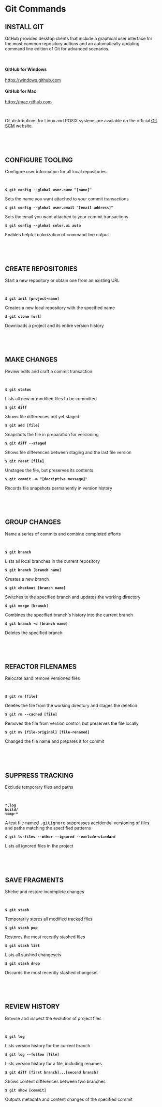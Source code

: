 # **Git Commands**

## **INSTALL GIT**

GitHub provides desktop clients that include a graphical user interface for the most common repository actions and an automatically updating command line edition of Git for advanced scenarios.

&nbsp;

#### **GitHub for Windows**
https://windows.github.com

#### **GitHub for Mac**
https://mac.github.com

&nbsp;

Git distributions for Linux and POSIX systems are available on the official [Git SCM](https://git-scm.com/) website.

&nbsp;

&nbsp;

## **CONFIGURE TOOLING**
Configure user information for all local repositories

&nbsp;

**`$ git config --global user.name "[name]"`**

Sets the name you want attached to your commit transactions

**`$ git config --global user.email "[email address]"`**

Sets the email you want attached to your commit transactions

**`$ git config --global color.ui auto`**

Enables helpful colorization of command line output

&nbsp;

&nbsp;

## **CREATE REPOSITORIES**
Start a new repository or obtain one from an existing URL

&nbsp;

**`$ git init [project-name]`**

Creates a new local repository with the specified name

**`$ git clone [url]`**

Downloads a project and its entire version history

&nbsp;

&nbsp;

## **MAKE CHANGES**
Review edits and craft a commit transaction

&nbsp;

**`$ git status`**

Lists all new or modified files to be committed

**`$ git diff`**

Shows file differences not yet staged

**`$ git add [file]`**

Snapshots the file in preparation for versioning

**`$ git diff --staged`**

Shows file differences between staging and the last file version

**`$ git reset [file]`**

Unstages the file, but preserves its contents

**`$ git commit -m "[decriptive message]"`**

Records file snapshots permanently in version history

&nbsp;

&nbsp;

## **GROUP CHANGES**
Name a series of commits and combine completed efforts

&nbsp;

**`$ git branch`**

Lists all local branches in the current repository

**`$ git branch [branch name]`**

Creates a new branch

**`$ git checkout [branch name]`**

Switches to the specified branch and updates the working directory

**`$ git merge [branch]`**

Combines the specified branch's history into the current branch

**`$ git branch -d [branch name]`**

Deletes the specified branch

&nbsp;

&nbsp;

## **REFACTOR FILENAMES**
Relocate aand remove versioned files

&nbsp;

**`$ git rm [file]`**

Deletes the file from the working directory and stages the deletion

**`$ git rm --cached [file]`**

Removes the file from version control, but preserves the file locally

**`$ git mv [file-original] [file-renamed]`**

Changed the file name and prepares it for commit

&nbsp;

&nbsp;

## **SUPPRESS TRACKING**
Exclude temporary files and paths

&nbsp;

**`*.log`** <br>
**`build/`** <br>
**`temp-*`**

A text file named <kbd>.gitignore</kbd> suppresses accidential versioning of files and paths matching the specfified patterns

**`$ git ls-files --other --ignored --exclude-standard`**

Lists all ignored files in the project

&nbsp;

&nbsp;

## **SAVE FRAGMENTS**
Shelve and restore incomplete changes

&nbsp;

**`$ git stash`**

Temporarily stores all modified tracked files

**`$ git stash pop`**

Restores the most recently stashed files

**`$ git stash list`**

Lists all stashed changesets

**`$ git stash drop`**

Discards the most recently stashed changeset

&nbsp;

&nbsp;

## **REVIEW HISTORY**
Browse and inspect the evolution of project files

&nbsp;

**`$ git log`**

Lists version history for the current branch

**`$ git log --follow [file]`**

Lists version history for a file, including renames

**`$ git diff [first branch]...[second branch]`**

Shows content differences between two branches

**`$ git show [commit]`**

Outputs metadata and content changes of the specified commit

